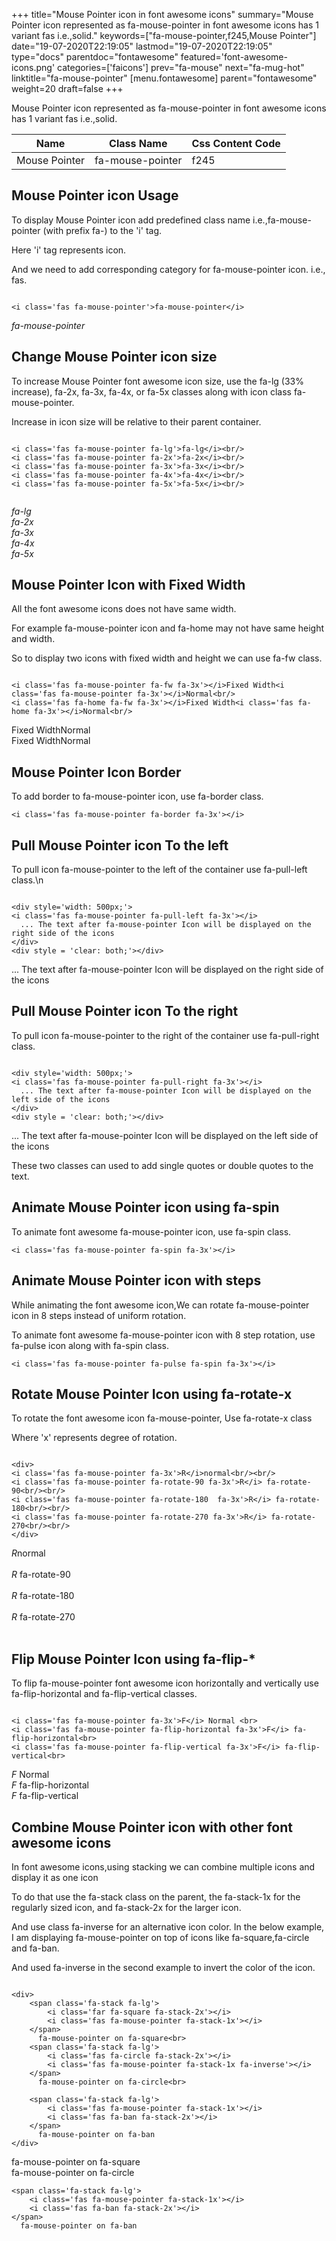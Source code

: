 +++
title="Mouse Pointer icon in font awesome icons"
summary="Mouse Pointer icon represented as fa-mouse-pointer in font awesome icons has 1 variant fas i.e.,solid."
keywords=["fa-mouse-pointer,f245,Mouse Pointer"]
date="19-07-2020T22:19:05"
lastmod="19-07-2020T22:19:05"
type="docs"
parentdoc="fontawesome"
featured='font-awesome-icons.png'
categories=['faicons']
prev="fa-mouse"
next="fa-mug-hot"
linktitle="fa-mouse-pointer"
[menu.fontawesome]
parent="fontawesome"
weight=20
draft=false
+++


Mouse Pointer icon represented as fa-mouse-pointer in font awesome icons has 1 variant fas i.e.,solid.

<div class='table-responsive'><table class='table'><thead><tr><th>Name</th><th>Class Name</th><th>Css Content Code</th></tr></thead><tbody><tr><td>Mouse Pointer</td><td>fa-mouse-pointer</td><td>f245</td></tr></tbody></table></div>



## Mouse Pointer icon Usage

To display Mouse Pointer icon add predefined class name i.e.,fa-mouse-pointer (with prefix fa-) to the 'i' tag.

Here 'i' tag represents icon.

And we need to add corresponding category for fa-mouse-pointer icon. i.e., fas.


```

<i class='fas fa-mouse-pointer'>fa-mouse-pointer</i>
```

<i class='fas fa-mouse-pointer'>fa-mouse-pointer</i>




## Change Mouse Pointer icon size
To increase Mouse Pointer font awesome icon size, use the fa-lg (33% increase), fa-2x, fa-3x, fa-4x, or fa-5x classes along with icon class fa-mouse-pointer.

Increase in icon size will be relative to their parent container. 

```

<i class='fas fa-mouse-pointer fa-lg'>fa-lg</i><br/>
<i class='fas fa-mouse-pointer fa-2x'>fa-2x</i><br/>
<i class='fas fa-mouse-pointer fa-3x'>fa-3x</i><br/>
<i class='fas fa-mouse-pointer fa-4x'>fa-4x</i><br/>
<i class='fas fa-mouse-pointer fa-5x'>fa-5x</i><br/>
            
```

<i class='fas fa-mouse-pointer fa-lg'>fa-lg</i><br/>
<i class='fas fa-mouse-pointer fa-2x'>fa-2x</i><br/>
<i class='fas fa-mouse-pointer fa-3x'>fa-3x</i><br/>
<i class='fas fa-mouse-pointer fa-4x'>fa-4x</i><br/>
<i class='fas fa-mouse-pointer fa-5x'>fa-5x</i><br/>
            



## Mouse Pointer Icon with Fixed Width 

All the font awesome icons does not have same width.

For example fa-mouse-pointer icon and fa-home may not have same height and width.

So to display two icons with fixed width and height we can use fa-fw class.


```

<i class='fas fa-mouse-pointer fa-fw fa-3x'></i>Fixed Width<i class='fas fa-mouse-pointer fa-3x'></i>Normal<br/>
<i class='fas fa-home fa-fw fa-3x'></i>Fixed Width<i class='fas fa-home fa-3x'></i>Normal<br/>
```

<i class='fas fa-mouse-pointer fa-fw fa-3x'></i>Fixed Width<i class='fas fa-mouse-pointer fa-3x'></i>Normal<br/>
<i class='fas fa-home fa-fw fa-3x'></i>Fixed Width<i class='fas fa-home fa-3x'></i>Normal<br/>



## Mouse Pointer Icon Border 

To add border to fa-mouse-pointer icon, use fa-border class.


```
<i class='fas fa-mouse-pointer fa-border fa-3x'></i>

```
<i class='fas fa-mouse-pointer fa-border fa-3x'></i>





## Pull Mouse Pointer icon To the left

To pull icon fa-mouse-pointer to the left of the container use fa-pull-left class.\n

```

<div style='width: 500px;'>
<i class='fas fa-mouse-pointer fa-pull-left fa-3x'></i>
  ... The text after fa-mouse-pointer Icon will be displayed on the right side of the icons
</div>
<div style = 'clear: both;'></div>
```

<div style='width: 500px;'>
<i class='fas fa-mouse-pointer fa-pull-left fa-3x'></i>
  ... The text after fa-mouse-pointer Icon will be displayed on the right side of the icons
</div>
<div style = 'clear: both;'></div>




## Pull Mouse Pointer icon To the right
To pull icon fa-mouse-pointer to the right of the container use fa-pull-right class.

```

<div style='width: 500px;'>
<i class='fas fa-mouse-pointer fa-pull-right fa-3x'></i>
  ... The text after fa-mouse-pointer Icon will be displayed on the left side of the icons
</div>
<div style = 'clear: both;'></div>
```

<div style='width: 500px;'>
<i class='fas fa-mouse-pointer fa-pull-right fa-3x'></i>
  ... The text after fa-mouse-pointer Icon will be displayed on the left side of the icons
</div>
<div style = 'clear: both;'></div>

These two classes can used to add single quotes or double quotes to the text.


## Animate Mouse Pointer icon using fa-spin
To animate font awesome fa-mouse-pointer icon, use fa-spin class.

```
<i class='fas fa-mouse-pointer fa-spin fa-3x'></i>
```
<i class='fas fa-mouse-pointer fa-spin fa-3x'></i>




## Animate Mouse Pointer icon with steps
While animating the font awesome icon,We can rotate fa-mouse-pointer icon in 8 steps instead of uniform rotation.

To animate font awesome fa-mouse-pointer icon with 8 step rotation, use fa-pulse icon along with fa-spin class.


```
<i class='fas fa-mouse-pointer fa-pulse fa-spin fa-3x'></i>

```
<i class='fas fa-mouse-pointer fa-pulse fa-spin fa-3x'></i>





## Rotate Mouse Pointer Icon using fa-rotate-x
To rotate the font awesome icon fa-mouse-pointer, Use fa-rotate-x class

Where 'x' represents degree of rotation.


```

<div>
<i class='fas fa-mouse-pointer fa-3x'>R</i>normal<br/><br/>
<i class='fas fa-mouse-pointer fa-rotate-90 fa-3x'>R</i> fa-rotate-90<br/><br/> 
<i class='fas fa-mouse-pointer fa-rotate-180  fa-3x'>R</i> fa-rotate-180<br/><br/> 
<i class='fas fa-mouse-pointer fa-rotate-270 fa-3x'>R</i> fa-rotate-270<br/><br/>
</div>
```

<div>
<i class='fas fa-mouse-pointer fa-3x'>R</i>normal<br/><br/>
<i class='fas fa-mouse-pointer fa-rotate-90 fa-3x'>R</i> fa-rotate-90<br/><br/> 
<i class='fas fa-mouse-pointer fa-rotate-180  fa-3x'>R</i> fa-rotate-180<br/><br/> 
<i class='fas fa-mouse-pointer fa-rotate-270 fa-3x'>R</i> fa-rotate-270<br/><br/>
</div>




## Flip Mouse Pointer Icon using fa-flip-*
To flip fa-mouse-pointer font awesome icon horizontally and vertically use fa-flip-horizontal and fa-flip-vertical classes. 

```

<i class='fas fa-mouse-pointer fa-3x'>F</i> Normal <br>
<i class='fas fa-mouse-pointer fa-flip-horizontal fa-3x'>F</i> fa-flip-horizontal<br>
<i class='fas fa-mouse-pointer fa-flip-vertical fa-3x'>F</i> fa-flip-vertical<br>
```

<i class='fas fa-mouse-pointer fa-3x'>F</i> Normal <br>
<i class='fas fa-mouse-pointer fa-flip-horizontal fa-3x'>F</i> fa-flip-horizontal<br>
<i class='fas fa-mouse-pointer fa-flip-vertical fa-3x'>F</i> fa-flip-vertical<br>




## Combine Mouse Pointer icon with other font awesome icons
In font awesome icons,using stacking we can combine multiple icons and display it as one icon 

To do that use the fa-stack class on the parent, the fa-stack-1x for the regularly sized icon, and fa-stack-2x for the larger icon.

And use class fa-inverse for an alternative icon color. 
In the below example, I am displaying fa-mouse-pointer on top of icons like fa-square,fa-circle and fa-ban.

And used fa-inverse in the second example to invert the color of the icon.

```

<div>
    <span class='fa-stack fa-lg'>
        <i class='far fa-square fa-stack-2x'></i>
        <i class='fas fa-mouse-pointer fa-stack-1x'></i>
    </span>
      fa-mouse-pointer on fa-square<br>
    <span class='fa-stack fa-lg'>
        <i class='fas fa-circle fa-stack-2x'></i>
        <i class='fas fa-mouse-pointer fa-stack-1x fa-inverse'></i>
    </span>
      fa-mouse-pointer on fa-circle<br>

    <span class='fa-stack fa-lg'>
        <i class='fas fa-mouse-pointer fa-stack-1x'></i>
        <i class='fas fa-ban fa-stack-2x'></i>
    </span>
      fa-mouse-pointer on fa-ban
</div>
```

<div>
    <span class='fa-stack fa-lg'>
        <i class='far fa-square fa-stack-2x'></i>
        <i class='fas fa-mouse-pointer fa-stack-1x'></i>
    </span>
      fa-mouse-pointer on fa-square<br>
    <span class='fa-stack fa-lg'>
        <i class='fas fa-circle fa-stack-2x'></i>
        <i class='fas fa-mouse-pointer fa-stack-1x fa-inverse'></i>
    </span>
      fa-mouse-pointer on fa-circle<br>

    <span class='fa-stack fa-lg'>
        <i class='fas fa-mouse-pointer fa-stack-1x'></i>
        <i class='fas fa-ban fa-stack-2x'></i>
    </span>
      fa-mouse-pointer on fa-ban
</div>







